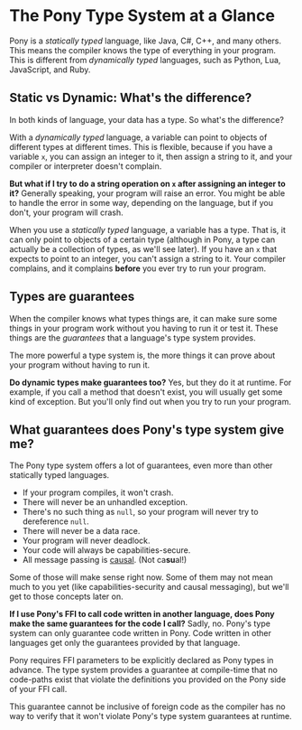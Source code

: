 # The Pony Type System at a Glance

Pony is a _statically typed_ language, like Java, C#, C++, and many others. This means the compiler knows the type of everything in your program. This is different from _dynamically typed_ languages, such as Python, Lua, JavaScript, and Ruby.

## Static vs Dynamic: What's the difference?

In both kinds of language, your data has a type. So what's the difference?

With a _dynamically typed_ language, a variable can point to objects of different types at different times. This is flexible, because if you have a variable `x`, you can assign an integer to it, then assign a string to it, and your compiler or interpreter doesn't complain.

__But what if I try to do a string operation on `x` after assigning an integer to it?__ Generally speaking, your program will raise an error. You might be able to handle the error in some way, depending on the language, but if you don't, your program will crash.

When you use a _statically typed_ language, a variable has a type. That is, it can only point to objects of a certain type (although in Pony, a type can actually be a collection of types, as we'll see later). If you have an `x` that expects to point to an integer, you can't assign a string to it. Your compiler complains, and it complains __before__ you ever try to run your program.

## Types are guarantees

When the compiler knows what types things are, it can make sure some things in your program work without you having to run it or test it. These things are the _guarantees_ that a language's type system provides.

The more powerful a type system is, the more things it can prove about your program without having to run it.

__Do dynamic types make guarantees too?__ Yes, but they do it at runtime. For example, if you call a method that doesn't exist, you will usually get some kind of exception. But you'll only find out when you try to run your program.

## What guarantees does Pony's type system give me?

The Pony type system offers a lot of guarantees, even more than other statically typed languages.

* If your program compiles, it won't crash.
* There will never be an unhandled exception.
* There's no such thing as `null`, so your program will never try to dereference `null`.
* There will never be a data race.
* Your program will never deadlock.
* Your code will always be capabilities-secure.
* All message passing is
[causal](https://courses.cs.vt.edu/~cs5204/fall00/causal.html). (Not ca**su**al!)

Some of those will make sense right now. Some of them may not mean much to you yet (like capabilities-security and causal messaging), but we'll get to those concepts later on.

__If I use Pony's FFI to call code written in another language, does Pony make the same guarantees for the code I call?__ Sadly, no. Pony's type system can only guarantee code written in Pony. Code written in other languages get only the guarantees provided by that language.

Pony requires FFI parameters to be explicitly declared as Pony types in advance. The type system provides a guarantee at compile-time that no code-paths exist that violate the definitions you provided on the Pony side of your FFI call.

This guarantee cannot be inclusive of foreign code as the compiler has no way to verify that it won't violate Pony's type system guarantees at runtime.

